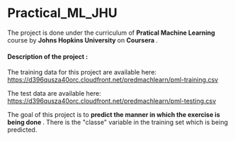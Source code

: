 # Practical_ML_JHU

The project is done under the curriculum of <b> Pratical Machine Learning </b> course by <b> Johns Hopkins University </b> on <b> Coursera </b>.

#### Description of the project : 

The training data for this project are available here: https://d396qusza40orc.cloudfront.net/predmachlearn/pml-training.csv

The test data are available here: https://d396qusza40orc.cloudfront.net/predmachlearn/pml-testing.csv

The goal of this project is to <b> predict the manner in which the exercise is being done </b>. There is the "classe" variable in the training set which is being predicted.
